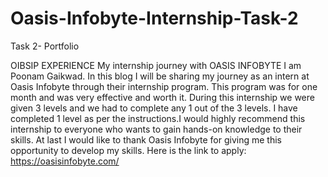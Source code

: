 # Oasis-Infobyte-Internship-Task-2
Task 2- Portfolio

OIBSIP EXPERIENCE My internship journey with OASIS INFOBYTE I am Poonam Gaikwad. In this blog I will be sharing my journey as an intern at Oasis Infobyte through their internship program. This program was for one month and was very effective and worth it. During this internship we were given 3 levels and we had to complete any 1 out of the 3 levels. I have completed 1 level as per the instructions.I would highly recommend this internship to everyone who wants to gain hands-on knowledge to their skills. At last I would like to thank Oasis Infobyte for giving me this opportunity to develop my skills. Here is the link to apply: https://oasisinfobyte.com/
